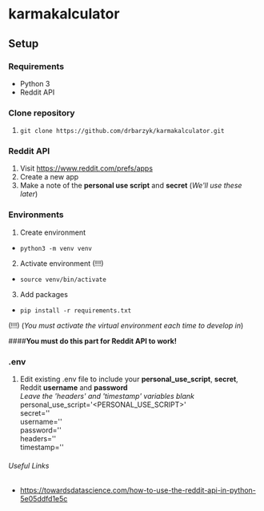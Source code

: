# karmakalculator

## Setup

### Requirements
- Python 3
- Reddit API

### Clone repository
1. `git clone https://github.com/drbarzyk/karmakalculator.git`

### Reddit API

1. Visit https://www.reddit.com/prefs/apps
2. Create a new app
3. Make a note of the **personal use script** and **secret** (*We'll use these later*)

### Environments

1. Create environment  
- `python3 -m venv venv`  

2. Activate environment (!!!)  
- `source venv/bin/activate`  

3. Add packages  
- `pip install -r requirements.txt`  

(!!!) (*You must activate the virtual environment each time to develop in*)  

####__You must do this part for Reddit API to work!__
### .env

1. Edit existing .env file to include your **personal_use_script**, **secret**, Reddit **username** and **password**  
*Leave the 'headers' and 'timestamp' variables blank*  
    personal_use_script='<PERSONAL_USE_SCRIPT>'  
    secret='<SECRET>'  
    username='<USERNAME>'  
    password='<PASSWORD>'  
    headers=''  
    timestamp=''  
  
 ###### Useful Links
- https://towardsdatascience.com/how-to-use-the-reddit-api-in-python-5e05ddfd1e5c
